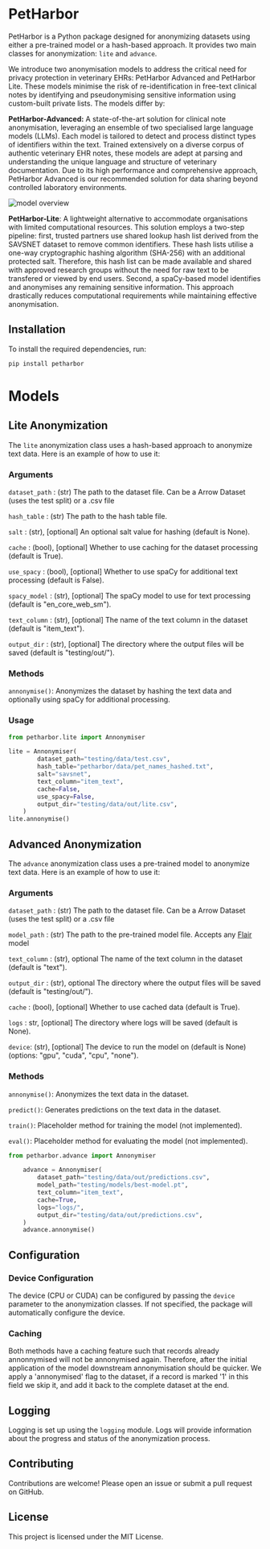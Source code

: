 # PetHarbor

PetHarbor is a Python package designed for anonymizing datasets using either a pre-trained model or a hash-based approach. It provides two main classes for anonymization: `lite` and `advance`.

We introduce two anonymisation models to address the critical need for privacy protection in veterinary EHRs: PetHarbor Advanced and PetHarbor Lite. These models minimise the risk of re-identification in free-text clinical notes by identifying and pseudonymising sensitive information using custom-built private lists. The models differ by:

**PetHarbor-Advanced:** A state-of-the-art solution for clinical note anonymisation, leveraging an ensemble of two specialised large language models (LLMs). Each model is tailored to detect and process distinct types of identifiers within the text. Trained extensively on a diverse corpus of authentic veterinary EHR notes, these models are adept at parsing and understanding the unique language and structure of veterinary documentation. Due to its high performance and comprehensive approach, PetHarbor Advanced is our recommended solution for data sharing beyond controlled laboratory environments.

![model overview](img/model_diff.png)

**PetHarbor-Lite**: A lightweight alternative to accommodate organisations with limited computational resources. This solution employs a two-step pipeline: first, trusted partners use shared lookup hash list derived from the SAVSNET dataset to remove common identifiers. These hash lists utilise a one-way cryptographic hashing algorithm (SHA-256) with an additional protected salt. Therefore, this hash list can be made available and shared with approved research groups without the need for raw text to be transfered or viewed by end users. Second, a spaCy-based model identifies and anonymises any remaining sensitive information. This approach drastically reduces computational requirements while maintaining effective anonymisation.



## Installation

To install the required dependencies, run:

```bash
pip install petharbor
```

# Models
## Lite Anonymization
The `lite` anonymization class uses a hash-based approach to anonymize text data. Here is an example of how to use it:


### Arguments
`dataset_path` : (str) The path to the dataset file. Can be a Arrow Dataset (uses the test split) or a .csv file

`hash_table` : (str)  The path to the hash table file.

`salt` : (str), [optional] An optional salt value for hashing (default is None).

`cache` : (bool), [optional] Whether to use caching for the dataset processing (default is True).

`use_spacy` : (bool), [optional] Whether to use spaCy for additional text processing (default is False).

`spacy_model` : (str), [optional]  The spaCy model to use for text processing (default is "en_core_web_sm").

`text_column` : (str), [optional] The name of the text column in the dataset (default is "item_text").

`output_dir` : (str), [optional]  The directory where the output files will be saved (default is "testing/out/").

### Methods
`annonymise()`: Anonymizes the dataset by hashing the text data and optionally using spaCy for additional processing.
    


### Usage

```python
from petharbor.lite import Annonymiser

lite = Annonymiser(
        dataset_path="testing/data/test.csv",
        hash_table="petharbor/data/pet_names_hashed.txt",
        salt="savsnet",
        text_column="item_text",
        cache=False,
        use_spacy=False,
        output_dir="testing/data/out/lite.csv",
    )
lite.annonymise()
```

## Advanced Anonymization
The `advance` anonymization class uses a pre-trained model to anonymize text data. Here is an example of how to use it:

### Arguments
`dataset_path` : (str) The path to the dataset file. Can be a Arrow Dataset (uses the test split) or a .csv file

`model_path` : (str) The path to the pre-trained model file. Accepts any [Flair](https://github.com/flairNLP/flair) model 

`text_column` : (str), optional The name of the text column in the dataset (default is "text").

`output_dir` : (str), optional The directory where the output files will be saved (default is "testing/out/").

`cache` : (bool), [optional] Whether to use cached data (default is True).

`logs` : str, [optional] The directory where logs will be saved (default is None).

`device`: (str), [optional] The device to run the model on (default is None) (options: "gpu", "cuda", "cpu", "none").


### Methods

`annonymise()`: Anonymizes the text data in the dataset.

`predict()`: Generates predictions on the text data in the dataset.

`train()`: Placeholder method for training the model (not implemented).

`eval()`: Placeholder method for evaluating the model (not implemented).


```python
from petharbor.advance import Annonymiser

    advance = Annonymiser(
        dataset_path="testing/data/out/predictions.csv",
        model_path="testing/models/best-model.pt",
        text_column="item_text",
        cache=True,
        logs="logs/",
        output_dir="testing/data/out/predictions.csv",
    )
    advance.annonymise()
```

## Configuration

### Device Configuration

The device (CPU or CUDA) can be configured by passing the `device` parameter to the anonymization classes. If not specified, the package will automatically configure the device.

### Caching

Both methods have a caching feature such that records already annonnymised will not be annonymised again. Therefore, after the initial application of the model downstream annonymisation should be quicker. We apply a 'annonymised' flag to the dataset, if a record is marked '1' in this field we skip it, and add it back to the complete dataset at the end.

## Logging

Logging is set up using the `logging` module. Logs will provide information about the progress and status of the anonymization process.

## Contributing

Contributions are welcome! Please open an issue or submit a pull request on GitHub.

## License

This project is licensed under the MIT License.
